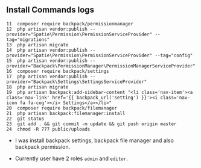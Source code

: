 ## Install Commands logs

```textmate
11  composer require backpack/permissionmanager
12  php artisan vendor:publish --provider="Spatie\Permission\PermissionServiceProvider" --tag="migrations"
13  php artisan migrate
14  php artisan vendor:publish --provider="Spatie\Permission\PermissionServiceProvider" --tag="config"
15  php artisan vendor:publish --provider="Backpack\PermissionManager\PermissionManagerServiceProvider"
16  composer require backpack/settings
17  php artisan vendor:publish --provider="Backpack\Settings\SettingsServiceProvider"
18  php artisan migrate
19  php artisan backpack:add-sidebar-content "<li class='nav-item'><a class='nav-link' href='{{ backpack_url('setting') }}'><i class='nav-icon fa fa-cog'></i> Settings</a></li>"
20  composer require backpack/filemanager
21  php artisan backpack:filemanager:install
22  git status
23  git add . && git commit -m update && git push origin master
24  chmod -R 777 public/uploads

```

* I was install backpack settings, backpack file manager and also backpack permission.

* Currently user have 2 roles `admin` and `editor`.